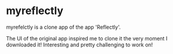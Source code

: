 # myreflectly

myrefelctly is a clone app of the app 'Reflectly'.

The UI of the original app inspired me to clone it the very moment I downloaded it!
Interesting and pretty challenging to work on!
